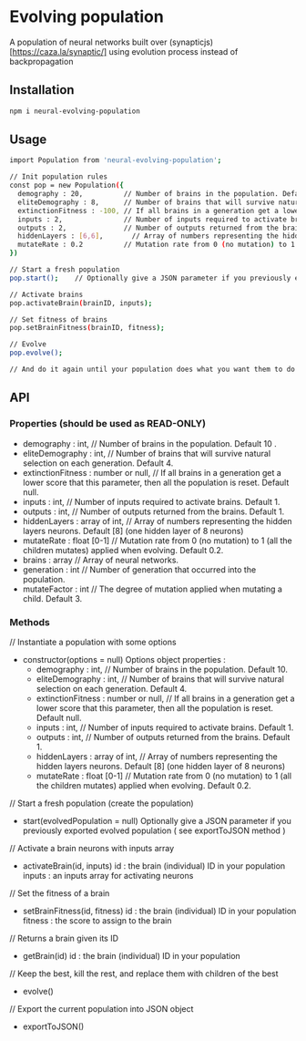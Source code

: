 # Evolving population

A population of neural networks built over (synapticjs)[https://caza.la/synaptic/] using evolution process instead of backpropagation


## Installation

```bash
npm i neural-evolving-population
```

## Usage

```bash
import Population from 'neural-evolving-population';

// Init population rules
const pop = new Population({
  demography : 20,          // Number of brains in the population. Default 10    .            
  eliteDemography : 8,      // Number of brains that will survive natural selection on each generation. Default 4.
  extinctionFitness : -100, // If all brains in a generation get a lower score that this parameter, then all the population is reset. Default null.
  inputs : 2,               // Number of inputs required to activate brains. Default 1.
  outputs : 2,              // Number of outputs returned from the brains. Default 1.
  hiddenLayers : [6,6],       // Array of numbers representing the hidden layers neurons. Default [8] (one hidden layer of 8 neurons)
  mutateRate : 0.2          // Mutation rate from 0 (no mutation) to 1 (all the children mutates) applied when evolving
})

// Start a fresh population
pop.start();    // Optionally give a JSON parameter if you previously exported evolved population ( see exportToJSON method )

// Activate brains
pop.activateBrain(brainID, inputs);

// Set fitness of brains
pop.setBrainFitness(brainID, fitness);

// Evolve
pop.evolve();

// And do it again until your population does what you want them to do !
```

## API

### Properties (should be used as READ-ONLY)

- demography : int,                     // Number of brains in the population. Default 10    .            
- eliteDemography : int,                // Number of brains that will survive natural selection on each generation. Default 4.
- extinctionFitness : number or null,   // If all brains in a generation get a lower score that this parameter, then all the population is reset. Default null.
- inputs : int,                // Number of inputs required to activate brains. Default 1.
- outputs : int,               // Number of outputs returned from the brains. Default 1.
- hiddenLayers : array of int,          // Array of numbers representing the hidden layers neurons. Default \[8] (one hidden layer of 8 neurons)
- mutateRate : float [0-1]              // Mutation rate from 0 (no mutation) to 1 (all the children mutates) applied when evolving. Default 0.2.
- brains : array                        // Array of neural networks.
- generation : int                      // Number of generation that occurred into the population.
- mutateFactor : int                    // The degree of mutation applied when mutating a child. Default 3.

### Methods

//  Instantiate a population with some options
- constructor(options = null)
  Options object properties :
  - demography : int,                           // Number of brains in the population. Default 10.            
  - eliteDemography : int,                      // Number of brains that will survive natural selection on each generation. Default 4.
  - extinctionFitness : number or null,         // If all brains in a generation get a lower score that this parameter, then all the population is reset. Default null.
  - inputs : int,                               // Number of inputs required to activate brains. Default 1.
  - outputs : int,                              // Number of outputs returned from the brains. Default 1.
  - hiddenLayers : array of int,                // Array of numbers representing the hidden layers neurons. Default [8] (one hidden layer of 8 neurons)
  - mutateRate : float [0-1]                    // Mutation rate from 0 (no mutation) to 1 (all the children mutates) applied when evolving. Default 0.2.

//  Start a fresh population (create the population)
- start(evolvedPopulation = null)
  Optionally give a JSON parameter if you previously exported evolved population ( see exportToJSON method )

//  Activate a brain neurons with inputs array
- activateBrain(id, inputs)
  id : the brain (individual) ID in your population
  inputs : an inputs array for activating neurons

//  Set the fitness of a brain
- setBrainFitness(id, fitness)
    id : the brain (individual) ID in your population
    fitness : the score to assign to the brain

//  Returns a brain given its ID
- getBrain(id)
    id : the brain (individual) ID in your population

//  Keep the best, kill the rest, and replace them with children of the best
- evolve()

//  Export the current population into JSON object
- exportToJSON()
